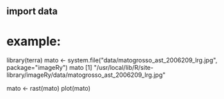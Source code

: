 ## import data

# example:
library(terra)
mato <- system.file("data/matogrosso_ast_2006209_lrg.jpg", package="imageRy")
mato
[1] "/usr/local/lib/R/site-library/imageRy/data/matogrosso_ast_2006209_lrg.jpg"

mato <- rast(mato)
plot(mato)
